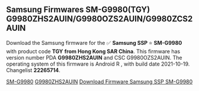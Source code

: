 <h2>Samsung Firmwares SM-G9980(TGY) G9980ZHS2AUIN/G9980OZS2AUIN/G9980ZCS2AUIN</h2>
Download the Samsung firmware for the ✅ <strong>Samsung SSP </strong> ⭐ <strong>SM-G9980</strong> with product code <strong>TGY</strong> <strong> from Hong Kong SAR China</strong>. This firmware has version number PDA <strong>G9980ZHS2AUIN</strong> and CSC G9980OZS2AUIN. The operating system of this firmware is Android R , with build date 2021-10-19. Changelist <strong>22265714</strong>.


[SM-G9980](https://samfirm.shop/samsung/model/SM-G9980)
[G9980ZHS2AUIN](https://samfirm.shop/samsung/pda/G9980ZHS2AUIN)
[Download Firmware Samsung SSP SM-G9980](https://samfirm.shop/samsung/firmware/466328)
